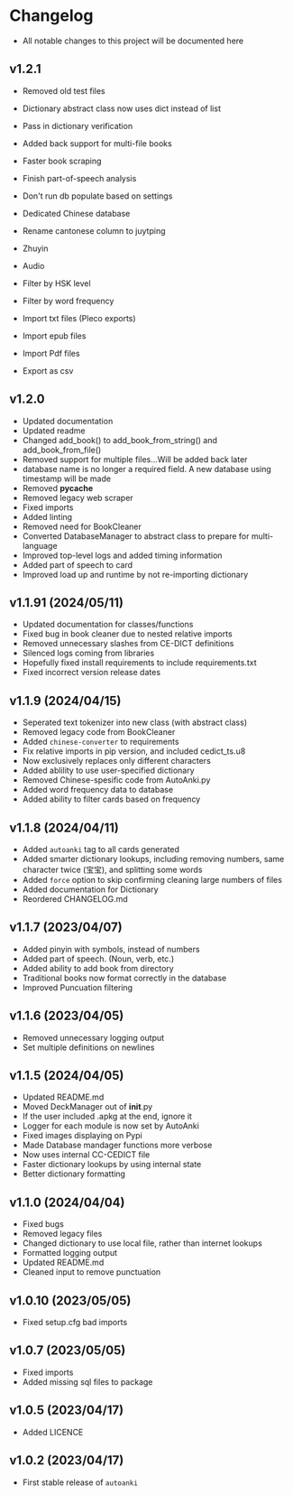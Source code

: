 # Changelog
- All notable changes to this project will be documented here

## v1.2.1
- Removed old test files

- Dictionary abstract class now uses dict instead of list
- Pass in dictionary verification
- Added back support for multi-file books
- Faster book scraping
- Finish part-of-speech analysis
- Don't run db populate based on settings

- Dedicated Chinese database
- Rename cantonese column to juytping
- Zhuyin
- Audio

- Filter by HSK level
- Filter by word frequency

- Import txt files (Pleco exports)
- Import epub files
- Import Pdf files
- Export as csv

## v1.2.0
- Updated documentation
- Updated readme
- Changed add_book() to add_book_from_string() and add_book_from_file()
- Removed support for multiple files...Will be added back later
- database name is no longer a required field. A new database using timestamp will be made
- Removed __pycache__
- Removed legacy web scraper
- Fixed imports
- Added linting
- Removed need for BookCleaner
- Converted DatabaseManager to abstract class to prepare for multi-language
- Improved top-level logs and added timing information
- Added part of speech to card
- Improved load up and runtime by not re-importing dictionary

## v1.1.91 (2024/05/11)
- Updated documentation for classes/functions
- Fixed bug in book cleaner due to nested relative imports
- Removed unnecessary slashes from CE-DICT definitions
- Silenced logs coming from libraries
- Hopefully fixed install requirements to include requirements.txt
- Fixed incorrect version release dates

## v1.1.9 (2024/04/15)
- Seperated text tokenizer into new class (with abstract class)
- Removed legacy code from BookCleaner
- Added `chinese-converter` to requirements
- Fix relative imports in pip version, and included cedict_ts.u8
- Now exclusively replaces only different characters
- Added ablility to use user-specified dictionary
- Removed Chinese-spesific code from AutoAnki.py
- Added word frequency data to database
- Added ability to filter cards based on frequency

## v1.1.8 (2024/04/11)
- Added `autoanki` tag to all cards generated
- Added smarter dictionary lookups, including removing numbers, same character twice (宝宝), and splitting some words
- Added `force` option to skip confirming cleaning large numbers of files
- Added documentation for Dictionary
- Reordered CHANGELOG.md

## v1.1.7 (2023/04/07)
- Added pinyin with symbols, instead of numbers
- Added part of speech. (Noun, verb, etc.)
- Added ability to add book from directory
- Traditional books now format correctly in the database
- Improved Puncuation filtering

## v1.1.6 (2023/04/05)
- Removed unnecessary logging output
- Set multiple definitions on newlines

## v1.1.5 (2024/04/05)
- Updated README.md
- Moved DeckManager out of __init__.py
- If the user included .apkg at the end, ignore it
- Logger for each module is now set by AutoAnki
- Fixed images displaying on Pypi
- Made Database mandager functions more verbose
- Now uses internal CC-CEDICT file
- Faster dictionary lookups by using internal state
- Better dictionary formatting

## v1.1.0 (2024/04/04)
- Fixed bugs
- Removed legacy files
- Changed dictionary to use local file, rather than internet lookups
- Formatted logging output
- Updated README.md
- Cleaned input to remove punctuation

## v1.0.10 (2023/05/05)
- Fixed setup.cfg bad imports

## v1.0.7 (2023/05/05)
- Fixed imports
- Added missing sql files to package

## v1.0.5 (2023/04/17)
- Added LICENCE

## v1.0.2 (2023/04/17)
- First stable release of `autoanki`

